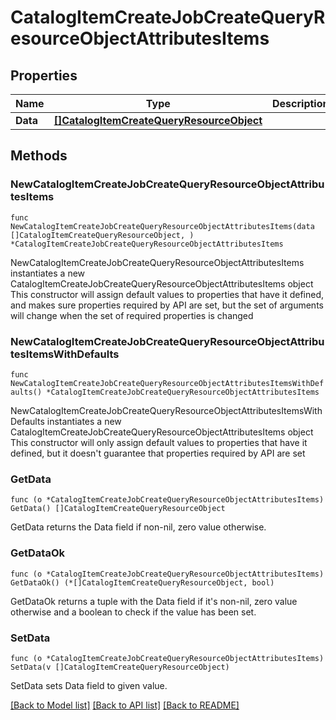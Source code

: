 # CatalogItemCreateJobCreateQueryResourceObjectAttributesItems

## Properties

Name | Type | Description | Notes
------------ | ------------- | ------------- | -------------
**Data** | [**[]CatalogItemCreateQueryResourceObject**](CatalogItemCreateQueryResourceObject.md) |  | 

## Methods

### NewCatalogItemCreateJobCreateQueryResourceObjectAttributesItems

`func NewCatalogItemCreateJobCreateQueryResourceObjectAttributesItems(data []CatalogItemCreateQueryResourceObject, ) *CatalogItemCreateJobCreateQueryResourceObjectAttributesItems`

NewCatalogItemCreateJobCreateQueryResourceObjectAttributesItems instantiates a new CatalogItemCreateJobCreateQueryResourceObjectAttributesItems object
This constructor will assign default values to properties that have it defined,
and makes sure properties required by API are set, but the set of arguments
will change when the set of required properties is changed

### NewCatalogItemCreateJobCreateQueryResourceObjectAttributesItemsWithDefaults

`func NewCatalogItemCreateJobCreateQueryResourceObjectAttributesItemsWithDefaults() *CatalogItemCreateJobCreateQueryResourceObjectAttributesItems`

NewCatalogItemCreateJobCreateQueryResourceObjectAttributesItemsWithDefaults instantiates a new CatalogItemCreateJobCreateQueryResourceObjectAttributesItems object
This constructor will only assign default values to properties that have it defined,
but it doesn't guarantee that properties required by API are set

### GetData

`func (o *CatalogItemCreateJobCreateQueryResourceObjectAttributesItems) GetData() []CatalogItemCreateQueryResourceObject`

GetData returns the Data field if non-nil, zero value otherwise.

### GetDataOk

`func (o *CatalogItemCreateJobCreateQueryResourceObjectAttributesItems) GetDataOk() (*[]CatalogItemCreateQueryResourceObject, bool)`

GetDataOk returns a tuple with the Data field if it's non-nil, zero value otherwise
and a boolean to check if the value has been set.

### SetData

`func (o *CatalogItemCreateJobCreateQueryResourceObjectAttributesItems) SetData(v []CatalogItemCreateQueryResourceObject)`

SetData sets Data field to given value.



[[Back to Model list]](../README.md#documentation-for-models) [[Back to API list]](../README.md#documentation-for-api-endpoints) [[Back to README]](../README.md)


